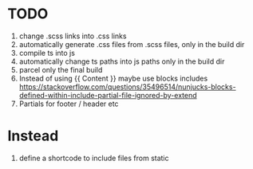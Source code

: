 # TODO

1. change .scss links into .css links
2. automatically generate .css files from .scss files, only in the build dir
3. compile ts into js
4. automatically change ts paths into js paths only in the build dir
5. parcel only the final build
6. Instead of using {{ Content }} maybe use blocks includes https://stackoverflow.com/questions/35496514/nunjucks-blocks-defined-within-include-partial-file-ignored-by-extend
7. Partials for footer / header etc

# Instead

1. define a shortcode to include files from static
